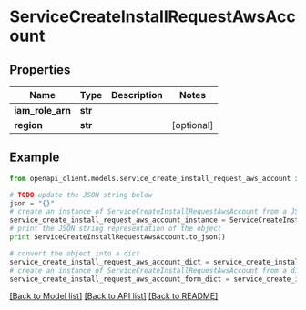 # ServiceCreateInstallRequestAwsAccount


## Properties

Name | Type | Description | Notes
------------ | ------------- | ------------- | -------------
**iam_role_arn** | **str** |  | 
**region** | **str** |  | [optional] 

## Example

```python
from openapi_client.models.service_create_install_request_aws_account import ServiceCreateInstallRequestAwsAccount

# TODO update the JSON string below
json = "{}"
# create an instance of ServiceCreateInstallRequestAwsAccount from a JSON string
service_create_install_request_aws_account_instance = ServiceCreateInstallRequestAwsAccount.from_json(json)
# print the JSON string representation of the object
print ServiceCreateInstallRequestAwsAccount.to_json()

# convert the object into a dict
service_create_install_request_aws_account_dict = service_create_install_request_aws_account_instance.to_dict()
# create an instance of ServiceCreateInstallRequestAwsAccount from a dict
service_create_install_request_aws_account_form_dict = service_create_install_request_aws_account.from_dict(service_create_install_request_aws_account_dict)
```
[[Back to Model list]](../README.md#documentation-for-models) [[Back to API list]](../README.md#documentation-for-api-endpoints) [[Back to README]](../README.md)



